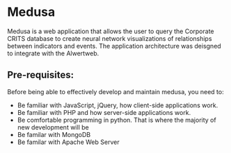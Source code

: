 # Medusa

Medusa is a web application that allows the user to query the Corporate CRITS database to create neural network visualizations of relationships between indicators and events. The application architecture was deisgned to integrate with the Alwertweb.

## Pre-requisites:

Before being able to effectively develop and maintain medusa, you need to:
 - Be familiar with JavaScript, jQuery, how client-side applications work.
 - Be familiar with PHP and how server-side applications work.
 - Be comfortable programming in python. That is where the majority of new development will be
 - Be familar with MongoDB
 - Be familar with Apache Web Server

